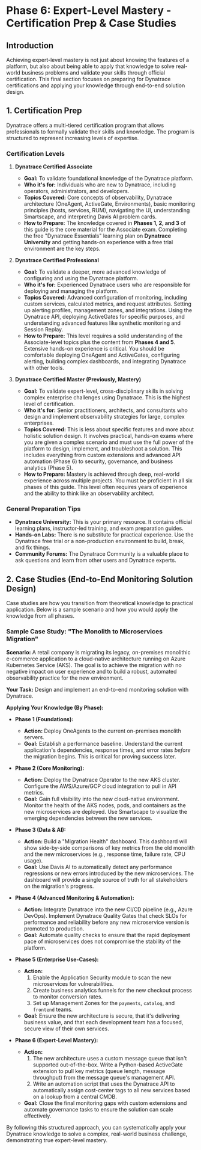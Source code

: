 # Phase 6: Expert-Level Mastery - Certification Prep & Case Studies

## Introduction
Achieving expert-level mastery is not just about knowing the features of a platform, but also about being able to apply that knowledge to solve real-world business problems and validate your skills through official certification. This final section focuses on preparing for Dynatrace certifications and applying your knowledge through end-to-end solution design.

## 1. Certification Prep

Dynatrace offers a multi-tiered certification program that allows professionals to formally validate their skills and knowledge. The program is structured to represent increasing levels of expertise.

### Certification Levels

1.  **Dynatrace Certified Associate**
    *   **Goal:** To validate foundational knowledge of the Dynatrace platform.
    *   **Who it's for:** Individuals who are new to Dynatrace, including operators, administrators, and developers.
    *   **Topics Covered:** Core concepts of observability, Dynatrace architecture (OneAgent, ActiveGate, Environments), basic monitoring principles (hosts, services, RUM), navigating the UI, understanding Smartscape, and interpreting Davis AI problem cards.
    *   **How to Prepare:** The knowledge covered in **Phases 1, 2, and 3** of this guide is the core material for the Associate exam. Completing the free "Dynatrace Essentials" learning plan on **Dynatrace University** and getting hands-on experience with a free trial environment are the key steps.

2.  **Dynatrace Certified Professional**
    *   **Goal:** To validate a deeper, more advanced knowledge of configuring and using the Dynatrace platform.
    *   **Who it's for:** Experienced Dynatrace users who are responsible for deploying and managing the platform.
    *   **Topics Covered:** Advanced configuration of monitoring, including custom services, calculated metrics, and request attributes. Setting up alerting profiles, management zones, and integrations. Using the Dynatrace API, deploying ActiveGates for specific purposes, and understanding advanced features like synthetic monitoring and Session Replay.
    *   **How to Prepare:** This level requires a solid understanding of the Associate-level topics plus the content from **Phases 4 and 5**. Extensive hands-on experience is critical. You should be comfortable deploying OneAgent and ActiveGates, configuring alerting, building complex dashboards, and integrating Dynatrace with other tools.

3.  **Dynatrace Certified Master (Previously, Mastery)**
    *   **Goal:** To validate expert-level, cross-disciplinary skills in solving complex enterprise challenges using Dynatrace. This is the highest level of certification.
    *   **Who it's for:** Senior practitioners, architects, and consultants who design and implement observability strategies for large, complex enterprises.
    *   **Topics Covered:** This is less about specific features and more about holistic solution design. It involves practical, hands-on exams where you are given a complex scenario and must use the full power of the platform to design, implement, and troubleshoot a solution. This includes everything from custom extensions and advanced API automation (Phase 6) to security, governance, and business analytics (Phase 5).
    *   **How to Prepare:** Mastery is achieved through deep, real-world experience across multiple projects. You must be proficient in all six phases of this guide. This level often requires years of experience and the ability to think like an observability architect.

### General Preparation Tips
*   **Dynatrace University:** This is your primary resource. It contains official learning plans, instructor-led training, and exam preparation guides.
*   **Hands-on Labs:** There is no substitute for practical experience. Use the Dynatrace free trial or a non-production environment to build, break, and fix things.
*   **Community Forums:** The Dynatrace Community is a valuable place to ask questions and learn from other users and Dynatrace experts.

## 2. Case Studies (End-to-End Monitoring Solution Design)

Case studies are how you transition from theoretical knowledge to practical application. Below is a sample scenario and how you would apply the knowledge from all phases.

### Sample Case Study: "The Monolith to Microservices Migration"

**Scenario:** A retail company is migrating its legacy, on-premises monolithic e-commerce application to a cloud-native architecture running on Azure Kubernetes Service (AKS). The goal is to achieve the migration with no negative impact on user experience and to build a robust, automated observability practice for the new environment.

**Your Task:** Design and implement an end-to-end monitoring solution with Dynatrace.

**Applying Your Knowledge (By Phase):**

*   **Phase 1 (Foundations):**
    *   **Action:** Deploy OneAgents to the current on-premises monolith servers.
    *   **Goal:** Establish a performance baseline. Understand the current application's dependencies, response times, and error rates *before* the migration begins. This is critical for proving success later.

*   **Phase 2 (Core Monitoring):**
    *   **Action:** Deploy the Dynatrace Operator to the new AKS cluster. Configure the AWS/Azure/GCP cloud integration to pull in API metrics.
    *   **Goal:** Gain full visibility into the new cloud-native environment. Monitor the health of the AKS nodes, pods, and containers as the new microservices are deployed. Use Smartscape to visualize the emerging dependencies between the new services.

*   **Phase 3 (Data & AI):**
    *   **Action:** Build a "Migration Health" dashboard. This dashboard will show side-by-side comparisons of key metrics from the old monolith and the new microservices (e.g., response time, failure rate, CPU usage).
    *   **Goal:** Use Davis AI to automatically detect any performance regressions or new errors introduced by the new microservices. The dashboard will provide a single source of truth for all stakeholders on the migration's progress.

*   **Phase 4 (Advanced Monitoring & Automation):**
    *   **Action:** Integrate Dynatrace into the new CI/CD pipeline (e.g., Azure DevOps). Implement Dynatrace Quality Gates that check SLOs for performance and reliability before any new microservice version is promoted to production.
    *   **Goal:** Automate quality checks to ensure that the rapid deployment pace of microservices does not compromise the stability of the platform.

*   **Phase 5 (Enterprise Use-Cases):**
    *   **Action:**
        1.  Enable the Application Security module to scan the new microservices for vulnerabilities.
        2.  Create business analytics funnels for the new checkout process to monitor conversion rates.
        3.  Set up Management Zones for the `payments`, `catalog`, and `frontend` teams.
    *   **Goal:** Ensure the new architecture is secure, that it's delivering business value, and that each development team has a focused, secure view of their own services.

*   **Phase 6 (Expert-Level Mastery):**
    *   **Action:**
        1.  The new architecture uses a custom message queue that isn't supported out-of-the-box. Write a Python-based ActiveGate extension to pull key metrics (queue length, message throughput) from the message queue's management API.
        2.  Write an automation script that uses the Dynatrace API to automatically assign cost-center tags to all new services based on a lookup from a central CMDB.
    *   **Goal:** Close the final monitoring gaps with custom extensions and automate governance tasks to ensure the solution can scale effectively.

By following this structured approach, you can systematically apply your Dynatrace knowledge to solve a complex, real-world business challenge, demonstrating true expert-level mastery.